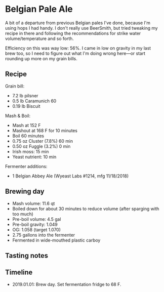# Belgian Pale Ale
A bit of a departure from previous Belgian pales I've done, because I'm using hops I had handy. I don't really use BeerSmith, but tried tweaking my recipe in there and following the recommendations for strike water volume/temperature and so forth.

Efficiency on this was way low: 56%. I came in low on gravity in my last brew too, so I need to figure out what I'm doing wrong here—or start rounding up more on my grain bills.

## Recipe
Grain bill:
* 7.2 lb pilsner
* 0.5 lb Caramunich 60
* 0.19 lb Biscuit

Mash & Boil:
* Mash at 152 F
* Mashout at 168 F for 10 minutes
* Boil 60 minutes
* 0.75 oz Cluster (7.8%) 60 min
* 0.50 oz Fuggle (3.2%) 0 min
* Irish moss: 15 min
* Yeast nutrient: 10 min

Fermenter additions:
* 1 Belgian Abbey Ale (Wyeast Labs #1214, mfg 11/18/2018)

## Brewing day
* Mash volume: 11.6 qt
* Boiled down for about 30 minutes to reduce volume (after sparging with too much)
* Pre-boil volume: 4.5 gal
* Pre-boil gravity: 1.049
* OG: 1.058 (target 1.070)
* 2.75 gallons into the fermenter
* Fermented in wide-mouthed plastic carboy

## Tasting notes

## Timeline
* 2019.01.01: Brew day. Set fermentation fridge to 68 F.
